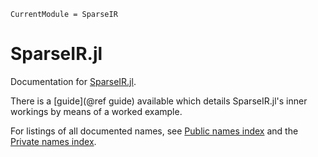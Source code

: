 ```@meta
CurrentModule = SparseIR
```

# SparseIR.jl

Documentation for [SparseIR.jl](https://github.com/SpM-lab/SparseIR.jl).

There is a [guide](@ref guide) available which details SparseIR.jl's inner workings by means of a worked example.

For listings of all documented names, see [Public names index](@ref) and the [Private names index](@ref).

